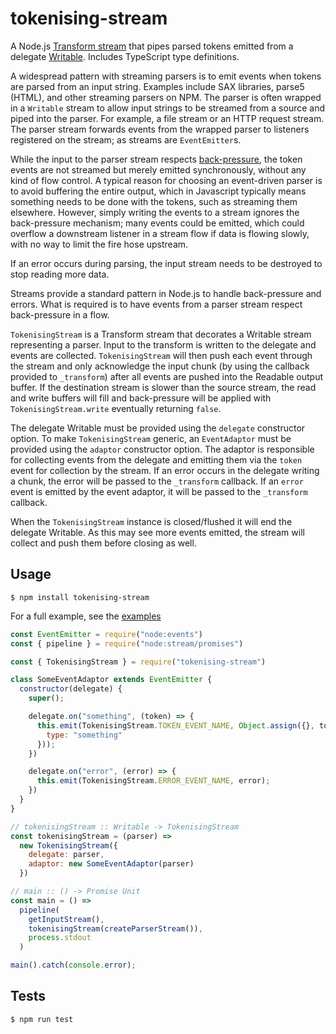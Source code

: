 # tokenising-stream

A Node.js [Transform stream][1] that pipes parsed tokens emitted from a delegate [Writable][2].
Includes TypeScript type definitions.

A widespread pattern with streaming parsers is to emit events when tokens are parsed from an
input string. Examples include SAX libraries, parse5 (HTML), and other streaming parsers on
NPM. The parser is often wrapped in a `Writable` stream to allow input strings to be streamed
from a source and piped into the parser. For example, a file stream or an HTTP request
stream. The parser stream forwards events from the wrapped parser to listeners registered on
the stream; as streams are `EventEmitter`s.

While the input to the parser stream respects [back-pressure][3], the token events are not
streamed but merely emitted synchronously, without any kind of flow control. A typical reason
for choosing an event-driven parser is to avoid buffering the entire output, which in
Javascript typically means something needs to be done with the tokens, such as streaming
them elsewhere. However, simply writing the events to a stream ignores the back-pressure
mechanism; many events could be emitted, which could overflow a downstream listener in a
stream flow if data is flowing slowly, with no way to limit the fire hose upstream.

If an error occurs during parsing, the input stream needs to be destroyed to stop
reading more data.

Streams provide a standard pattern in Node.js to handle back-pressure and errors. What is
required is to have events from a parser stream respect back-pressure in a flow.

`TokenisingStream` is a Transform stream that decorates a Writable stream representing a
parser. Input to the transform is written to the delegate and events are collected.
`TokenisingStream` will then push each event through the stream and only acknowledge the
input chunk (by using the callback provided to `_transform`) after all events are pushed
into the Readable output buffer. If the destination stream is slower than the source stream,
the read and write buffers will fill and back-pressure will be applied with
`TokenisingStream.write` eventually returning `false`.

The delegate Writable must be provided using the `delegate` constructor option. To make
`TokenisingStream` generic, an `EventAdaptor` must be provided using the `adaptor` constructor
option. The adaptor is responsible for collecting events from the delegate and emitting them
via the `token` event for collection by the stream. If an error occurs in the delegate
writing a chunk, the error will be passed to the `_transform` callback. If an `error` event
is emitted by the event adaptor, it will be passed to the `_transform` callback.

When the `TokenisingStream` instance is closed/flushed it will end the delegate Writable.
As this may see more events emitted, the stream will collect and push them before closing
as well.

[1]: https://nodejs.org/docs/latest-v18.x/api/stream.html#class-streamtransform
[2]: https://nodejs.org/docs/latest-v18.x/api/stream.html#class-streamwritable
[3]: https://nodejs.org/en/learn/modules/backpressuring-in-streams

## Usage

```shell
$ npm install tokenising-stream
```

For a full example, see the [examples](./examples)

```javascript
const EventEmitter = require("node:events")
const { pipeline } = require("node:stream/promises")

const { TokenisingStream } = require("tokenising-stream")

class SomeEventAdaptor extends EventEmitter {
  constructor(delegate) {
    super();

    delegate.on("something", (token) => {
      this.emit(TokenisingStream.TOKEN_EVENT_NAME, Object.assign({}, token, {
        type: "something"
      }));
    })

    delegate.on("error", (error) => {
      this.emit(TokenisingStream.ERROR_EVENT_NAME, error);
    })
  }
}

// tokenisingStream :: Writable -> TokenisingStream
const tokenisingStream = (parser) =>
  new TokenisingStream({
    delegate: parser,
    adaptor: new SomeEventAdaptor(parser)
  })

// main :: () -> Promise Unit
const main = () =>
  pipeline(
    getInputStream(),
    tokenisingStream(createParserStream()),
    process.stdout
  )

main().catch(console.error);
```

## Tests

```shell
$ npm run test
```
